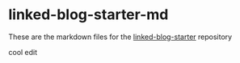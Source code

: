 # linked-blog-starter-md
These are the markdown files for the [linked-blog-starter](https://github.com/matthewwong525/linked-blog-starter) repository


cool edit
